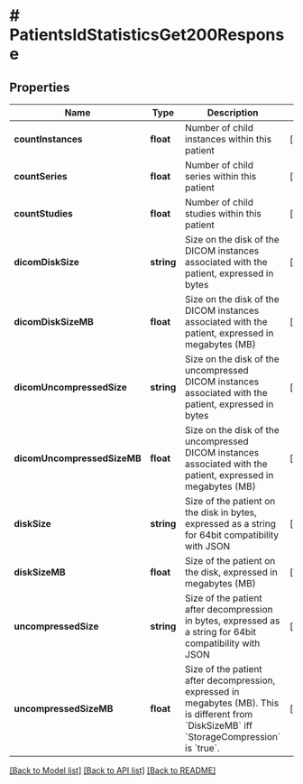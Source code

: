 # # PatientsIdStatisticsGet200Response

## Properties

Name | Type | Description | Notes
------------ | ------------- | ------------- | -------------
**countInstances** | **float** | Number of child instances within this patient | [optional]
**countSeries** | **float** | Number of child series within this patient | [optional]
**countStudies** | **float** | Number of child studies within this patient | [optional]
**dicomDiskSize** | **string** | Size on the disk of the DICOM instances associated with the patient, expressed in bytes | [optional]
**dicomDiskSizeMB** | **float** | Size on the disk of the DICOM instances associated with the patient, expressed in megabytes (MB) | [optional]
**dicomUncompressedSize** | **string** | Size on the disk of the uncompressed DICOM instances associated with the patient, expressed in bytes | [optional]
**dicomUncompressedSizeMB** | **float** | Size on the disk of the uncompressed DICOM instances associated with the patient, expressed in megabytes (MB) | [optional]
**diskSize** | **string** | Size of the patient on the disk in bytes, expressed as a string for 64bit compatibility with JSON | [optional]
**diskSizeMB** | **float** | Size of the patient on the disk, expressed in megabytes (MB) | [optional]
**uncompressedSize** | **string** | Size of the patient after decompression in bytes, expressed as a string for 64bit compatibility with JSON | [optional]
**uncompressedSizeMB** | **float** | Size of the patient after decompression, expressed in megabytes (MB). This is different from &#x60;DiskSizeMB&#x60; iff &#x60;StorageCompression&#x60; is &#x60;true&#x60;. | [optional]

[[Back to Model list]](../../README.md#models) [[Back to API list]](../../README.md#endpoints) [[Back to README]](../../README.md)
